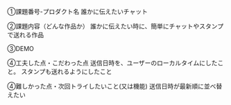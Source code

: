 ①課題番号-プロダクト名
誰かに伝えたいチャット

②課題内容（どんな作品か）
誰かに伝えたい時に、簡単にチャットやスタンプで送れる作品

③DEMO

④工夫した点・こだわった点
送信日時を、ユーザーのローカルタイムにしたこと。
スタンプも送れるようにしたこと

④難しかった点・次回トライしたいこと(又は機能)
送信日時が最新順に並べ替えたい

